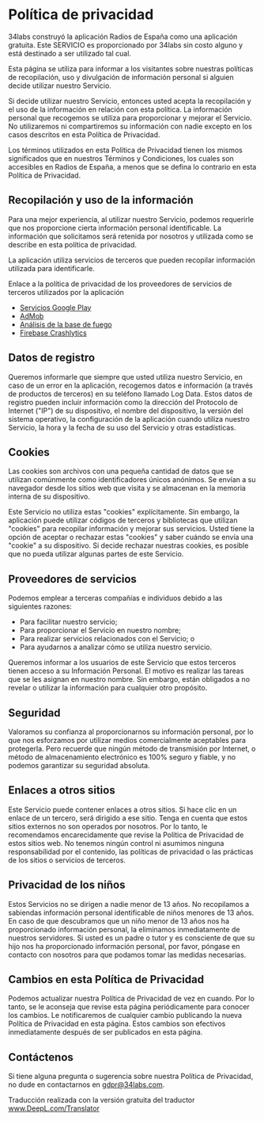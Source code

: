 # Política de privacidad

34labs construyó la aplicación Radios de España como una aplicación gratuita. Este SERVICIO es proporcionado por 34labs sin costo alguno y está destinado a ser utilizado tal cual.

Esta página se utiliza para informar a los visitantes sobre nuestras políticas de recopilación, uso y divulgación de información personal si alguien decide utilizar nuestro Servicio.

Si decide utilizar nuestro Servicio, entonces usted acepta la recopilación y el uso de la información en relación con esta política. La información personal que recogemos se utiliza para proporcionar y mejorar el Servicio. No utilizaremos ni compartiremos su información con nadie excepto en los casos descritos en esta Política de Privacidad.

Los términos utilizados en esta Política de Privacidad tienen los mismos significados que en nuestros Términos y Condiciones, los cuales son accesibles en Radios de España, a menos que se defina lo contrario en esta Política de Privacidad.

## Recopilación y uso de la información

Para una mejor experiencia, al utilizar nuestro Servicio, podemos requerirle que nos proporcione cierta información personal identificable. La información que solicitamos será retenida por nosotros y utilizada como se describe en esta política de privacidad.

La aplicación utiliza servicios de terceros que pueden recopilar información utilizada para identificarle.

Enlace a la política de privacidad de los proveedores de servicios de terceros utilizados por la aplicación

- [Servicios Google Play](https://policies.google.com/privacy)
- [AdMob](https://support.google.com/admob/answer/6128543)
- [Análisis de la base de fuego](https://firebase.google.com/policies/analytics)
- [Firebase Crashlytics](https://firebase.google.com/terms/crashlytics)

## Datos de registro

Queremos informarle que siempre que usted utiliza nuestro Servicio, en caso de un error en la aplicación, recogemos datos e información (a través de productos de terceros) en su teléfono llamado Log Data. Estos datos de registro pueden incluir información como la dirección del Protocolo de Internet ("IP") de su dispositivo, el nombre del dispositivo, la versión del sistema operativo, la configuración de la aplicación cuando utiliza nuestro Servicio, la hora y la fecha de su uso del Servicio y otras estadísticas.

## Cookies

Las cookies son archivos con una pequeña cantidad de datos que se utilizan comúnmente como identificadores únicos anónimos. Se envían a su navegador desde los sitios web que visita y se almacenan en la memoria interna de su dispositivo.

Este Servicio no utiliza estas "cookies" explícitamente. Sin embargo, la aplicación puede utilizar códigos de terceros y bibliotecas que utilizan "cookies" para recopilar información y mejorar sus servicios. Usted tiene la opción de aceptar o rechazar estas "cookies" y saber cuándo se envía una "cookie" a su dispositivo. Si decide rechazar nuestras cookies, es posible que no pueda utilizar algunas partes de este Servicio.

## Proveedores de servicios

Podemos emplear a terceras compañías e individuos debido a las siguientes razones:

- Para facilitar nuestro servicio;
- Para proporcionar el Servicio en nuestro nombre;
- Para realizar servicios relacionados con el Servicio; o
- Para ayudarnos a analizar cómo se utiliza nuestro servicio.

Queremos informar a los usuarios de este Servicio que estos terceros tienen acceso a su Información Personal. El motivo es realizar las tareas que se les asignan en nuestro nombre. Sin embargo, están obligados a no revelar o utilizar la información para cualquier otro propósito.

## Seguridad

Valoramos su confianza al proporcionarnos su información personal, por lo que nos esforzamos por utilizar medios comercialmente aceptables para protegerla. Pero recuerde que ningún método de transmisión por Internet, o método de almacenamiento electrónico es 100% seguro y fiable, y no podemos garantizar su seguridad absoluta.

## Enlaces a otros sitios

Este Servicio puede contener enlaces a otros sitios. Si hace clic en un enlace de un tercero, será dirigido a ese sitio. Tenga en cuenta que estos sitios externos no son operados por nosotros. Por lo tanto, le recomendamos encarecidamente que revise la Política de Privacidad de estos sitios web. No tenemos ningún control ni asumimos ninguna responsabilidad por el contenido, las políticas de privacidad o las prácticas de los sitios o servicios de terceros.

## Privacidad de los niños

Estos Servicios no se dirigen a nadie menor de 13 años. No recopilamos a sabiendas información personal identificable de niños menores de 13 años. En caso de que descubramos que un niño menor de 13 años nos ha proporcionado información personal, la eliminamos inmediatamente de nuestros servidores. Si usted es un padre o tutor y es consciente de que su hijo nos ha proporcionado información personal, por favor, póngase en contacto con nosotros para que podamos tomar las medidas necesarias.

## Cambios en esta Política de Privacidad

Podemos actualizar nuestra Política de Privacidad de vez en cuando. Por lo tanto, se le aconseja que revise esta página periódicamente para conocer los cambios. Le notificaremos de cualquier cambio publicando la nueva Política de Privacidad en esta página. Estos cambios son efectivos inmediatamente después de ser publicados en esta página.

## Contáctenos

Si tiene alguna pregunta o sugerencia sobre nuestra Política de Privacidad, no dude en contactarnos en gdpr@34labs.com.

Traducción realizada con la versión gratuita del traductor www.DeepL.com/Translator
